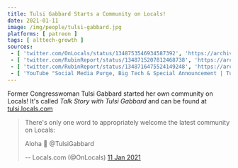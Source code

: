 ```yaml
---
title: Tulsi Gabbard Starts a Community on Locals!
date: 2021-01-11
image: /img/people/tulsi-gabbard.jpg
platforms: [ patreon ]
tags: [ alttech-growth ]
sources:
 - [ 'twitter.com/OnLocals/status/1348753546934587392', 'https://archive.is/z0zic' ]
 - [ 'twitter.com/RubinReport/status/1348715207812468738', 'https://archive.is/NRTvz' ]
 - [ 'twitter.com/RubinReport/status/1348716475524149248', 'https://archive.is/0GyIf' ]
 - [ 'YouTube "Social Media Purge, Big Tech & Special Announcement | Tulsi Gabbard | DIRECT MESSAGE | Rubin Report" by The Rubin Report (11 Jan 2021)', 'https://www.youtube.com/watch?v=VCGp-zYjUKA' ]
---
```


Former Congresswoman Tulsi Gabbard started her own community on Locals! It's
called _Talk Story with Tulsi Gabbard_ and can be found at
[tulsi.locals.com](https://tulsi.locals.com/)

> There's only one word to appropriately welcome the latest community on
> Locals: 
>
> Aloha 🌺 @TulsiGabbard
>
> -- Locals.com (@OnLocals) [11 Jan 2021](https://archive.is/z0zic)
